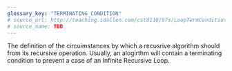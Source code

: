 ```yaml
---
glossary_key: "TERMINATING_CONDITION"
# source_url: http://teaching.idallen.com/cst8110/97s/LoopTermConditions.html
# source_name: TBD
---
```


The definition of the circuimstances by which a recusrive algorithm should from its recursive operation. Usually, an alogirthm will contain a terminating condition to prevent a case of an Infinite Recursive Loop.

<!-- [Alternative:] The terminating condition of a loop is the opposite of the test condition that allows the loop to continue looping. The terminating condition is the condition that stops the looping. -->
